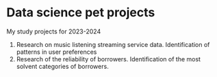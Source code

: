 # Data science pet projects
My study projects for 2023-2024

1. Research on music listening streaming service data. Identification of patterns in user preferences
2. Research of the reliability of borrowers. Identification of the most solvent categories of borrowers. 
